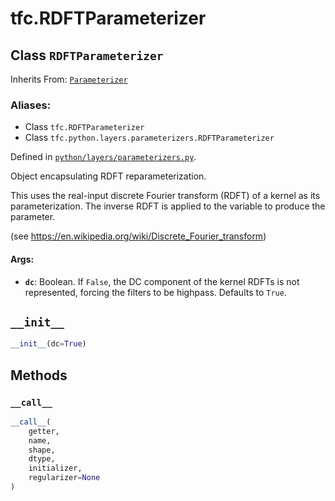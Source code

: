
# tfc.RDFTParameterizer

## Class `RDFTParameterizer`

Inherits From: [`Parameterizer`](../tfc/Parameterizer.md)

### Aliases:

* Class `tfc.RDFTParameterizer`
* Class `tfc.python.layers.parameterizers.RDFTParameterizer`



Defined in [`python/layers/parameterizers.py`](https://github.com/tensorflow/compression/tree/master/python/layers/parameterizers.py).

<!-- Placeholder for "Used in" -->

Object encapsulating RDFT reparameterization.

This uses the real-input discrete Fourier transform (RDFT) of a kernel as
its parameterization. The inverse RDFT is applied to the variable to produce
the parameter.

(see https://en.wikipedia.org/wiki/Discrete_Fourier_transform)

#### Args:

* <b>`dc`</b>: Boolean. If `False`, the DC component of the kernel RDFTs is not
    represented, forcing the filters to be highpass. Defaults to `True`.

<h2 id="__init__"><code>__init__</code></h2>

``` python
__init__(dc=True)
```





## Methods

<h3 id="__call__"><code>__call__</code></h3>

``` python
__call__(
    getter,
    name,
    shape,
    dtype,
    initializer,
    regularizer=None
)
```





